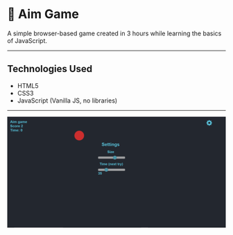 # 🎯 Aim Game

A simple browser-based game created in 3 hours while learning the basics of JavaScript.

---

## Technologies Used

-  HTML5  
-  CSS3  
-  JavaScript (Vanilla JS, no libraries)

---

![screenshot](assets/screenshot.png)
